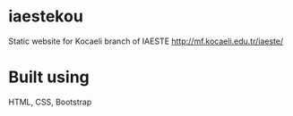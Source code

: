 # iaestekou
Static website for Kocaeli branch of IAESTE
http://mf.kocaeli.edu.tr/iaeste/

# Built using
HTML, CSS, Bootstrap
